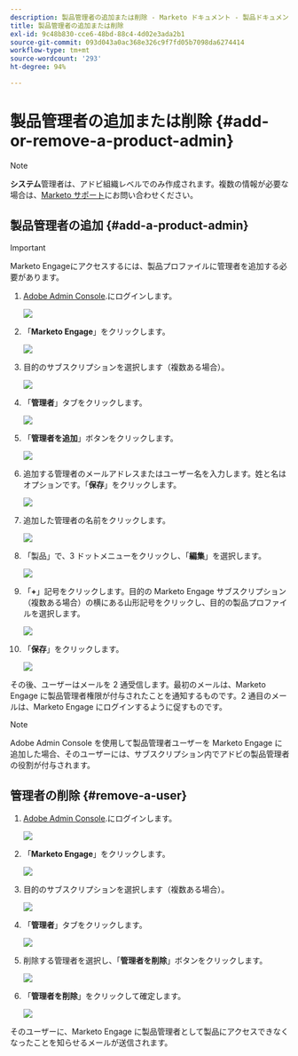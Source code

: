 ```yaml
---
description: 製品管理者の追加または削除 - Marketo ドキュメント - 製品ドキュメント
title: 製品管理者の追加または削除
exl-id: 9c48b830-cce6-48bd-88c4-4d02e3ada2b1
source-git-commit: 093d043a0ac368e326c9f7fd05b7098da6274414
workflow-type: tm+mt
source-wordcount: '293'
ht-degree: 94%

---
```


# 製品管理者の追加または削除 {#add-or-remove-a-product-admin}

>[!NOTE]
>
>**システム**&#x200B;管理者は、アドビ組織レベルでのみ作成されます。複数の情報が必要な場合は、[Marketo サポート](https://nation.marketo.com/t5/support/ct-p/Support)にお問い合わせください。

## 製品管理者の追加 {#add-a-product-admin}

>[!IMPORTANT]
>
>Marketo Engageにアクセスするには、製品プロファイルに管理者を追加する必要があります。

1. [Adobe Admin Console](https://adminconsole.adobe.com/).にログインします。

   ![](assets/add-or-remove-a-product-admin-1.png)

1. 「**Marketo Engage**」をクリックします。

   ![](assets/add-or-remove-a-product-admin-2.png)

1. 目的のサブスクリプションを選択します（複数ある場合）。

   ![](assets/add-or-remove-a-product-admin-3.png)

1. 「**管理者**」タブをクリックします。

   ![](assets/add-or-remove-a-product-admin-4.png)

1. 「**管理者を追加**」ボタンをクリックします。

   ![](assets/add-or-remove-a-product-admin-5.png)

1. 追加する管理者のメールアドレスまたはユーザー名を入力します。姓と名はオプションです。「**保存**」をクリックします。

   ![](assets/add-or-remove-a-product-admin-6.png)

1. 追加した管理者の名前をクリックします。

   ![](assets/add-or-remove-a-product-admin-7.png)

1. 「製品」で、3 ドットメニューをクリックし、「**編集**」を選択します。

   ![](assets/add-or-remove-a-product-admin-8.png)

1. 「**+**」記号をクリックします。目的の Marketo Engage サブスクリプション（複数ある場合）の横にある山形記号をクリックし、目的の製品プロファイルを選択します。

   ![](assets/add-or-remove-a-product-admin-9.png)

1. 「**保存**」をクリックします。

   ![](assets/add-or-remove-a-product-admin-10.png)

その後、ユーザーはメールを 2 通受信します。最初のメールは、Marketo Engage に製品管理者権限が付与されたことを通知するものです。2 通目のメールは、Marketo Engage にログインするように促すものです。

>[!NOTE]
>
>Adobe Admin Console を使用して製品管理者ユーザーを Marketo Engage に追加した場合、そのユーザーには、サブスクリプション内でアドビの製品管理者の役割が付与されます。

## 管理者の削除 {#remove-a-user}

1. [Adobe Admin Console](https://adminconsole.adobe.com/).にログインします。

   ![](assets/add-or-remove-a-product-admin-11.png)

1. 「**Marketo Engage**」をクリックします。

   ![](assets/add-or-remove-a-product-admin-12.png)

1. 目的のサブスクリプションを選択します（複数ある場合）。

   ![](assets/add-or-remove-a-product-admin-13.png)

1. 「**管理者**」タブをクリックします。

   ![](assets/add-or-remove-a-product-admin-14.png)

1. 削除する管理者を選択し、「**管理者を削除**」ボタンをクリックします。

   ![](assets/add-or-remove-a-product-admin-15.png)

1. 「**管理者を削除**」をクリックして確定します。

   ![](assets/add-or-remove-a-product-admin-16.png)

そのユーザーに、Marketo Engage に製品管理者として製品にアクセスできなくなったことを知らせるメールが送信されます。
